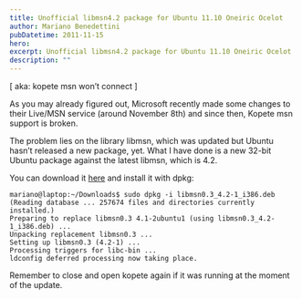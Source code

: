 ```yaml
---
title: Unofficial libmsn4.2 package for Ubuntu 11.10 Oneiric Ocelot
author: Mariano Benedettini
pubDatetime: 2011-11-15
hero: 
excerpt: Unofficial libmsn4.2 package for Ubuntu 11.10 Oneiric Ocelot
description: ""
---
```


[ aka: kopete msn won’t connect ]

As you may already figured out, Microsoft recently made some changes to their Live/MSN service (around November 8th) and since then, Kopete msn support is broken.

The problem lies on the library libmsn, which was updated but Ubuntu hasn’t released a new package, yet. What I have done is a new 32-bit Ubuntu package against the latest libmsn, which is 4.2.

You can download it [here](http://ubuntuone.com/0xp9LicHPCE921QjhUQWE8) and install it with dpkg:

```
mariano@laptop:~/Downloads$ sudo dpkg -i libmsn0.3_4.2-1_i386.deb
(Reading database ... 257674 files and directories currently installed.)
Preparing to replace libmsn0.3 4.1-2ubuntu1 (using libmsn0.3_4.2-1_i386.deb) ...
Unpacking replacement libmsn0.3 ...
Setting up libmsn0.3 (4.2-1) ...
Processing triggers for libc-bin ...
ldconfig deferred processing now taking place.
```

Remember to close and open kopete again if it was running at the moment of the update.




